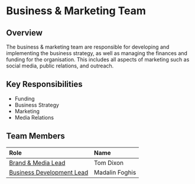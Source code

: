 # Business & Marketing Team

## Overview

The business & marketing team are responsible for developing and implementing the business strategy, as well as managing the finances and funding for the organisation. This includes all aspects of marketing such as social media, public relations, and outreach.

## Key Responsibilities

* Funding
* Business Strategy
* Marketing
* Media Relations

## Team Members

| Role | Name |
| :--- | :--- |
| [Brand & Media Lead](brand-and-media-director.md) | Tom Dixon |
| [Business Development Lead](business-development-lead.md) | Madalin Foghis |




